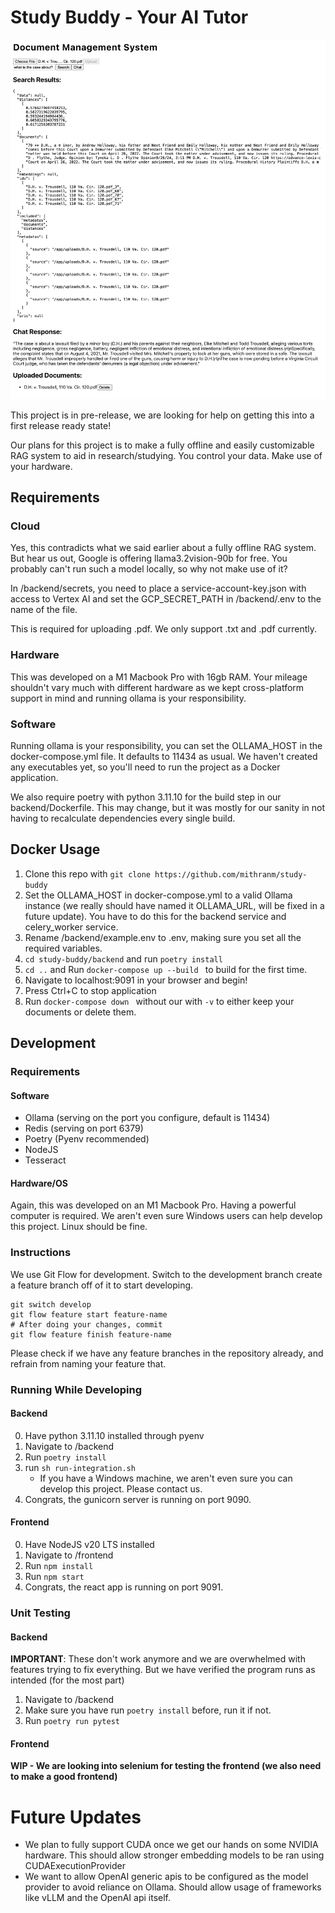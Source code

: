 # Study Buddy - Your AI Tutor

![Screenshot of the application running.](pictures/Demo.png)

This project is in pre-release, we are looking for help on getting this into a first release ready state!

Our plans for this project is to make a fully offline and easily customizable RAG system to aid in research/studying. You control your data. Make use of your hardware.

## Requirements

### Cloud

Yes, this contradicts what we said earlier about a fully offline RAG system. But hear us out, Google is offering llama3.2vision-90b for free. You probably can't run such a model locally, so why not make use of it?

In /backend/secrets, you need to place a service-account-key.json with access to Vertex AI and set the GCP_SECRET_PATH in /backend/.env to the name of the file.

This is required for uploading .pdf. We only support .txt and .pdf currently.

### Hardware

This was developed on a M1 Macbook Pro with 16gb RAM. Your mileage shouldn't vary much with different hardware as we kept cross-platform support in mind and running ollama is your responsibility.

### Software

Running ollama is your responsibility, you can set the OLLAMA_HOST in the docker-compose.yml file. It defaults to 11434 as usual. We haven't created any executables yet, so you'll need to run the project as a Docker application.

We also require poetry with python 3.11.10 for the build step in our backend/Dockerfile. This may change, but it was mostly for our sanity in not having to recalculate dependencies every single build.

## Docker Usage

1. Clone this repo with ``git clone https://github.com/mithranm/study-buddy``
2. Set the OLLAMA_HOST in docker-compose.yml to a valid Ollama instance (we really should have named it OLLAMA_URL, will be fixed in a future update). You have to do this for the backend service and celery_worker service.
3. Rename /backend/example.env to .env, making sure you set all the required variables.
4. ``cd study-buddy/backend`` and run ``poetry install``
5. ``cd ..`` and Run ``docker-compose up --build `` to build for the first time.
6. Navigate to localhost:9091 in your browser and begin!
7. Press Ctrl+C to stop application
8. Run ``docker-compose down `` without our with ``-v`` to either keep your documents or delete them.

## Development

### Requirements

#### Software

* Ollama (serving on the port you configure, default is 11434)
* Redis (serving on port 6379)
* Poetry (Pyenv recommended)
* NodeJS
* Tesseract

#### Hardware/OS

Again, this was developed on an M1 Macbook Pro. Having a powerful computer is required. We aren't even sure Windows users can help develop this project. Linux should be fine.

### Instructions

We use Git Flow for development. Switch to the development branch create a feature branch off of it to start developing.

```
git switch develop
git flow feature start feature-name
# After doing your changes, commit
git flow feature finish feature-name
```

Please check if we have any feature branches in the repository already, and refrain from naming your feature that.

### Running While Developing

#### Backend

0. Have python 3.11.10 installed through pyenv
1. Navigate to /backend
2. Run ``poetry install``
3. run ``sh run-integration.sh``
   - If you have a Windows machine, we aren't even sure you can develop this project. Please contact us.
4. Congrats, the gunicorn server is running on port 9090.

#### Frontend

0. Have NodeJS v20 LTS installed
1. Navigate to /frontend
2. Run ``npm install``
3. Run ``npm start``
4. Congrats, the react app is running on port 9091.

### Unit Testing

#### Backend

**IMPORTANT**: These don't work anymore and we are overwhelmed with features trying to fix everything. But we have verified the program runs as intended (for the most part)

1. Navigate to /backend
2. Make sure you have run ``poetry install`` before, run it if not.
3. Run ``poetry run pytest``

#### Frontend

**WIP - We are looking into selenium for testing the frontend (we also need to make a good frontend)**

# Future Updates

* We plan to fully support CUDA once we get our hands on some NVIDIA hardware. This should allow stronger embedding models to be ran using CUDAExecutionProvider
* We want to allow OpenAI generic apis to be configured as the model provider to avoid reliance on Ollama. Should allow usage of frameworks like vLLM and the OpenAI api itself.
